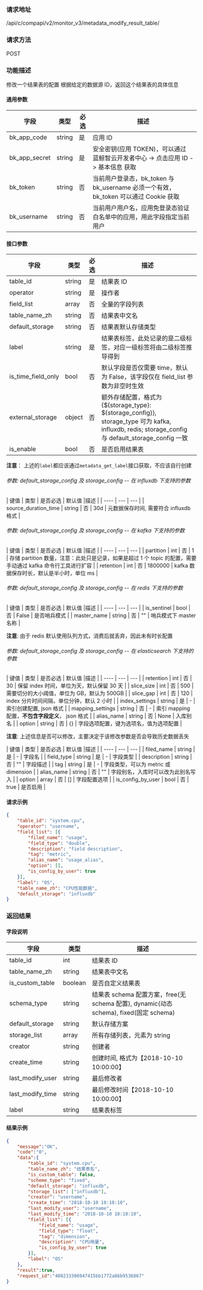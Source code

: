 
### 请求地址

/api/c/compapi/v2/monitor_v3/metadata_modify_result_table/



### 请求方法

POST


### 功能描述

修改一个结果表的配置
根据给定的数据源 ID，返回这个结果表的具体信息



#### 通用参数

| 字段 | 类型 | 必选 |  描述 |
|-----------|------------|--------|------------|
| bk_app_code  |  string    | 是 | 应用 ID     |
| bk_app_secret|  string    | 是 | 安全密钥(应用 TOKEN)，可以通过 蓝鲸智云开发者中心 -&gt; 点击应用 ID -&gt; 基本信息 获取 |
| bk_token     |  string    | 否 | 当前用户登录态，bk_token 与 bk_username 必须一个有效，bk_token 可以通过 Cookie 获取 |
| bk_username  |  string    | 否 | 当前用户用户名，应用免登录态验证白名单中的应用，用此字段指定当前用户 |

#### 接口参数

| 字段           | 类型   | 必选 | 描述        |
| -------------- | ------ | ---- | ----------- |
| table_id  | string | 是   | 结果表 ID |
| operator | string | 是 | 操作者 | 
| field_list | array | 否 | 全量的字段列表 | 
| table_name_zh | string | 否 | 结果表中文名 | 
| default_storage | string | 否 | 结果表默认存储类型 | 
| label | string | 是 | 结果表标签，此处记录的是二级标签，对应一级标签将由二级标签推导得到 |
| is_time_field_only | bool | 否 | 默认字段是否仅需要 time，默认为 False，该字段仅在 field_list 参数为非空时生效 |
| external_storage | object | 否 | 额外存储配置，格式为{${storage\_type}: ${storage\_config}}, storage\_type 可为 kafka, influxdb, redis; storage\_config 与 default\_storage_config 一致 |
| is_enable | bool | 否 | 是否启用结果表 |


**注意**： 上述的`label`都应该通过`metadata_get_label`接口获取，不应该自行创建

###### 参数: default\_storage_config 及 storage_config -- 在 influxdb 下支持的参数
| 键值 | 类型 | 是否必选 | 默认值 |描述 |
| ---- | --- | --- |
| source\_duration_time | string | 否 | 30d | 元数据保存时间, 需要符合 influxdb 格式 |

###### 参数: default\_storage_config 及 storage_config -- 在 kafka 下支持的参数
| 键值 | 类型 | 是否必选 | 默认值 |描述 |
| ---- | --- | --- |
| partition | int | 否 | 1 | 存储 partition 数量，注意：此处只是记录，如果是超过 1 个 topic 的配置，需要手动通过 kafka 命令行工具进行扩容 |
| retention | int | 否 | 1800000 | kafka 数据保存时长，默认是半小时，单位 ms |

###### 参数: default\_storage_config 及 storage_config -- 在 redis 下支持的参数
| 键值 | 类型 | 是否必选 | 默认值 |描述 |
| ---- | --- | --- |
| is_sentinel | bool | 否 | False | 是否哨兵模式 |
| master_name | string | 否 | "" | 哨兵模式下 master 名称 |

**注意**: 由于 redis 默认使用队列方式，消费后就丢弃，因此未有时长配置

###### 参数: default\_storage_config 及 storage_config -- 在 elasticsearch 下支持的参数
| 键值 | 类型 | 是否必选 | 默认值 |描述 |
| ---- | --- | --- |
| retention | int | 否 |  30 |  保留 index 时间，单位为天，默认保留 30 天 |
| slice_size | int | 否 | 500 | 需要切分的大小阈值，单位为 GB，默认为 500GB |
| slice_gap | int | 否 | 120 | index 分片时间间隔，单位分钟，默认 2 小时 |
| index_settings | string | 是 | - | 索引创建配置, json 格式 |
| mapping_settings | string | 否 | - | 索引 mapping 配置，**不包含字段定义**， json 格式 |
| alias_name | string | 否 | None | 入库别名 |
| option | string | 否 | {} | 字段选项配置，键为选项名，值为选项配置 |

**注意**: 上述信息是否可以修改，主要决定于该修改参数是否会导致历史数据丢失

| 键值 | 类型 | 是否必选 | 默认值 |描述 |
| ---- | --- | --- |
| filed_name | string | 是 |  - |  字段名 |
| field_type | string | 是 |  - |  字段类型 |
| description | string | 否 |  "" |  字段描述 |
| tag | string | 是 |  - |  字段类型，可以为 metric 或 dimension |
| alias_name | string | 否 |  "" |  字段别名，入库时可以改为此别名写入 |
| option | array | 否 |  [] | 字段配置选项 |
| is_config_by_user | bool | 否 |  true | 是否启用 |

#### 请求示例

```json
{
	"table_id": "system.cpu",
	"operator": "username",
	"field_list": [{
		"filed_name": "usage",
		"field_type": "double",
		"description": "field description",
		"tag": "metric",
        "alias_name": "usage_alias",
		"option": [],
		"is_config_by_user": true
	}],
	"label": "OS",
	"table_name_zh": "CPU性能数据",
	"default_storage": "influxdb"
}
```

### 返回结果

#### 字段说明

| 字段                | 类型   | 描述     |
| ------------------- | ------ | -------- |
| table_id | int | 结果表 ID |
| table\_name_zh | string | 结果表中文名 |
| is\_custom_table | boolean | 是否自定义结果表 | 
| schema_type | string | 结果表 schema 配置方案，free(无 schema 配置), dynamic(动态 schema), fixed(固定 schema) | 
| default_storage | string | 默认存储方案 | 
| storage_list | array | 所有存储列表，元素为 string | 
| creator | string | 创建者 | 
| create_time | string | 创建时间, 格式为【2018-10-10 10:00:00】| 
| last\_modify_user | string | 最后修改者 | 
| last\_modify_time | string | 最后修改时间【2018-10-10 10:00:00】|
| label | string | 结果表标签 | 
#### 结果示例

```json
{
    "message":"OK",
    "code":"0",
    "data":{
    	"table_id": "system.cpu",
    	"table_name_zh": "结果表名",
    	"is_custom_table": false,
    	"scheme_type": "fixed",
    	"default_storage": "influxdb",
    	"storage_list": ["influxdb"],
    	"creator": "username",
    	"create_time": "2018-10-10 10:10:10",
    	"last_modify_user": "username",
    	"last_modify_time": "2018-10-10 10:10:10",
    	"field_list": [{
    		"field_name": "usage",
    		"field_type": "float",
    		"tag": "dimension",
    		"description": "CPU用量",
    		"is_config_by_user": true
    	}],
    	"label": "OS"
    },
    "result":true,
    "request_id":"408233306947415bb1772a86b9536867"
}
```